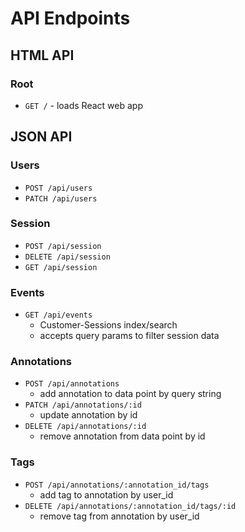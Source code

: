 # API Endpoints

## HTML API

### Root

- `GET /` - loads React web app

## JSON API

### Users

- `POST /api/users`
- `PATCH /api/users`

### Session

- `POST /api/session`
- `DELETE /api/session`
- `GET /api/session`

### Events

- `GET /api/events`
  - Customer-Sessions index/search
  - accepts query params to filter session data

### Annotations

- `POST /api/annotations`
  - add annotation to data point by query string
- `PATCH /api/annotations/:id`
  - update annotation by id
- `DELETE /api/annotations/:id`
  - remove annotation from data point by id

### Tags

- `POST /api/annotations/:annotation_id/tags`
  - add tag to annotation by user_id
- `DELETE /api/annotations/:annotation_id/tags/:id`
  - remove tag from annotation by user_id
